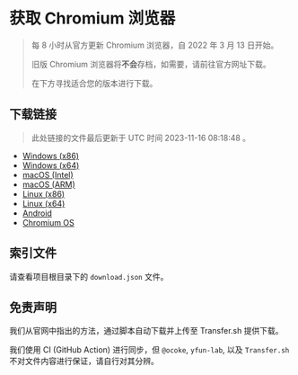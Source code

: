 # 获取 Chromium 浏览器

> 每 8 小时从官方更新 Chromium 浏览器，自 2022 年 3 月 13 日开始。
> 
> 旧版 Chromium 浏览器将**不会**存档，如需要，请前往官方网址下载。
>
> 在下方寻找适合您的版本进行下载。

## 下载链接

> 此处链接的文件最后更新于 UTC 时间 2023-11-16 08:18:48
。

- [Windows (x86)](https://transfer.sh/URXTJAaqeE/Win.zip)
- [Windows (x64)](https://transfer.sh/4J0zIyu4kP/Win_x64.zip)
- [macOS (Intel)](https://transfer.sh/Du25v3jwhf/Mac.zip)
- [macOS (ARM)](https://transfer.sh/msL9D639D3/Mac_Arm.zip)
- [Linux (x86)](https://transfer.sh/6tc7mqUWkU/Linux.zip)
- [Linux (x64)](https://transfer.sh/A0ngJyuyKe/Linux_x64.zip)
- [Android](https://transfer.sh/E8Y5Vb3y4w/Android.zip)
- [Chromium OS](https://transfer.sh/0i7gViIhcH/Linux_ChromiumOS_Full.zip)

## 索引文件

请查看项目根目录下的 `download.json` 文件。

## 免责声明

我们从官网中指出的方法，通过脚本自动下载并上传至 Transfer.sh 提供下载。

我们使用 CI (GitHub Action) 进行同步，但 `@ocoke`, `yfun-lab`, 以及 `Transfer.sh` 不对文件内容进行保证，请自行对其分辨。
